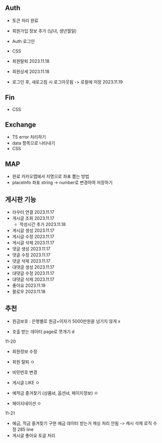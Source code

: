 ## Auth
- 토큰 처리 완료
- 회원가입 정보 추가 (남녀, 생년월일)

- Auth 로그인 
- CSS

- 회원탈퇴 2023.11.18
- 회원상세 2023.11.18
- 로그인 후, 새로고침 시 로그아웃됨 -> 로컬에 저장 2023.11.19
## Fin
- CSS

## Exchange
- TS error 처리하기
- data 항목으로 나타내기
- CSS

## MAP
- 완료 카카오맵에서 지명으로 좌표 뽑는 방법
- placeInfo 좌표 string -> number로 변경하여 저장하기

## 게시판 기능
- 라우터 연결 2023.11.17
- 게시글 조회 2023.11.17
  - 작성시간 추가 2023.11.18
- 게시글 생성 2023.11.17
- 게시글 수정 2023.11.17
- 게시글 삭제 2023.11.17
- 댓글 생성 2023.11.17
- 댓글 수정 2023.11.17
- 댓글 삭제 2023.11.17
- 대댓글 생성 2023.11.17
- 대댓글 수정 2023.11.17
- 대댓글 삭제 2023.11.17
- 좋아요 2023.11.19
- 팔로우 2023.11.18

## 추천
- 원금보호 : 은행별로 원금+이자가 5000만원을 넘기지 않게 x

- 호출 받는 데이터 page로 쪼개기 d

11-20
- 회원정보 수정 
- 회원 탈퇴 ㅇ
- 비민번호 변경 

- 게시글 LIKE ㅇ
- 예적금 즐겨찾기 (상품id, 옵션id, 페이지정보) ㅇ
- 페이지네이션 ㅇ

11-21

- 예금, 적금 즐겨찾기 구현
 예금 데이터 받는거 캐싱 처리 안됨 -> 캐시 삭제 로직 수정 285 line
- 게시글 좋아요 토글 처리